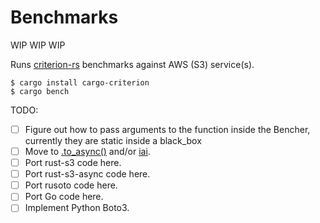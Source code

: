 # Benchmarks

WIP WIP WIP

Runs [criterion-rs][criterion-rs] benchmarks against AWS (S3) service(s).

```
$ cargo install cargo-criterion
$ cargo bench
```

TODO:

* [ ] Figure out how to pass arguments to the function inside the Bencher, currently they are static inside a black_box
* [ ] Move to [.to_async()](https://bheisler.github.io/criterion.rs/criterion/struct.Bencher.html#method.to_async) and/or
[iai](https://github.com/bheisler/iai).
* [ ] Port rust-s3 code here.
* [ ] Port rust-s3-async code here.
* [ ] Port rusoto code here.
* [ ] Port Go code here.
* [ ] Implement Python Boto3.

[criterion-rs]: https://crates.io/crates/criterion
